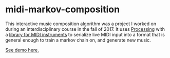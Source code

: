 # midi-markov-composition

This interactive music composition algorithm was a project I worked on during an interdisciplinary course in the fall of 2017. It uses [Processing](https://processing.org/) with a [library for MIDI instruments](https://github.com/sparks/themidibus) to serialize live MIDI input into a format that is general enough to train a markov chain on, and generate new music.

[See demo here.](https://www.youtube.com/watch?v=njs6oGvFuv4)
